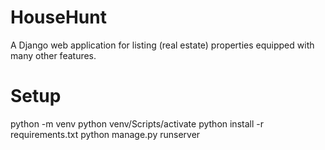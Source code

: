 # HouseHunt
A Django web application for listing (real estate) properties equipped with many other features.

# Setup
python -m venv <nameOfProject>
python venv/Scripts/activate
python install -r requirements.txt
python manage.py runserver

